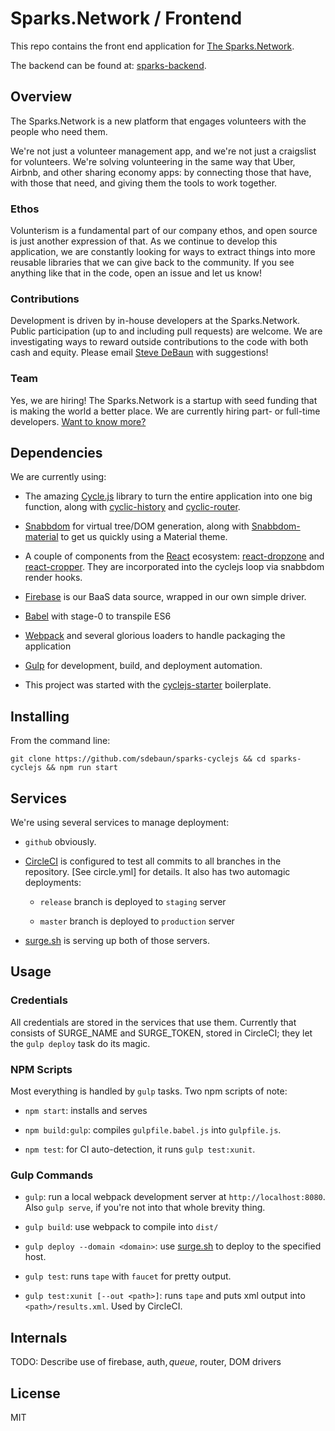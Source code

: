 # Sparks.Network / Frontend

This repo contains the front end application for [The Sparks.Network](http://www.sparks.network).

The backend can be found at: [sparks-backend](http://github.com/sdebaun/sparks-backend).

## Overview

The Sparks.Network is a new platform that engages volunteers with the people who need them.

We're not just a volunteer management app, and we're not just a craigslist for volunteers.  We're solving volunteering in the same way that Uber, Airbnb, and other sharing economy apps: by connecting those that have, with those that need, and giving them the tools to work together.

### Ethos

Volunterism is a fundamental part of our company ethos, and open source is just another expression of that.  As we continue to develop this application, we are constantly looking for ways to extract things into more reusable libraries that we can give back to the community.  If you see anything like that in the code, open an issue and let us know!

### Contributions

Development is driven by in-house developers at the Sparks.Network.  Public participation (up to and including pull requests) are welcome.  We are investigating ways to reward outside contributions to the code with both cash and equity.  Please email [Steve DeBaun](mailto://sdebaun@sparks.network) with suggestions!

### Team

Yes, we are hiring!  The Sparks.Network is a startup with seed funding that is making the world a better place.  We are currently hiring part- or full-time developers.  [Want to know more?](https://docs.google.com/document/d/19hnV0jEbEeFGPfOgU_zQmjahdM44RAAFPzPX7fDlkE4)

## Dependencies

We are currently using:

* The amazing [Cycle.js](http://cycle.js.org/) library to turn the entire application into one big function, along with [cyclic-history](https://github.com/TylorS/cyclic-history) and [cyclic-router](https://github.com/TylorS/cyclic-router).

* [Snabbdom](https://github.com/paldepind/snabbdom) for virtual tree/DOM generation, along with [Snabbdom-material](https://github.com/garth/snabbdom-material) to get us quickly using a Material theme.

* A couple of components from the [React](https://facebook.github.io/react/) ecosystem: [react-dropzone](https://github.com/okonet/react-dropzone) and [react-cropper](https://github.com/roadmanfong/react-cropper).  They are incorporated into the cyclejs loop via snabbdom render hooks.

* [Firebase](http://www.firebase.com) is our BaaS data source, wrapped in our own simple driver.

* [Babel](https://babeljs.io/) with stage-0 to transpile ES6

* [Webpack](https://github.com/webpack/webpack) and several glorious loaders to handle packaging the application

* [Gulp](https://github.com/gulpjs/gulp) for development, build, and deployment automation.

* This project was started with the [cyclejs-starter](https://github.com/andreloureiro/cyclejs-starter) boilerplate.

## Installing

From the command line:

`git clone https://github.com/sdebaun/sparks-cyclejs && cd sparks-cyclejs && npm run start`

## Services

We're using several services to manage deployment:

* `github` obviously.

* [CircleCI](https://circleci.com) is configured to test all commits to all branches in the repository.  [See circle.yml] for details.  It also has two automagic deployments:

    * `release` branch is deployed to `staging` server

    * `master` branch is deployed to `production` server

* [surge.sh](http://surge.sh) is serving up both of those servers.

## Usage

### Credentials

All credentials are stored in the services that use them.  Currently that consists of SURGE_NAME and SURGE_TOKEN, stored in CircleCI; they let the `gulp deploy` task do its magic.

### NPM Scripts

Most everything is handled by `gulp` tasks.  Two npm scripts of note:

* `npm start`: installs and serves

* `npm build:gulp`: compiles `gulpfile.babel.js` into `gulpfile.js`.

* `npm test`: for CI auto-detection, it runs `gulp test:xunit`.

### Gulp Commands

* `gulp`: run a local webpack development server at `http://localhost:8080`.  Also `gulp serve`, if you're not into that whole brevity thing.

* `gulp build`: use webpack to compile into `dist/`

* `gulp deploy --domain <domain>`: use [surge.sh](http://surge.sh) to deploy to the specified host.

* `gulp test`: runs `tape` with `faucet` for pretty output.

* `gulp test:xunit [--out <path>]`: runs `tape` and puts xml output into `<path>/results.xml`.  Used by CircleCI.

## Internals

TODO: Describe use of firebase, auth$, queue$, router, DOM drivers

## License

MIT
